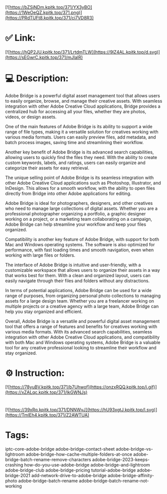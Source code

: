 [![https://bZSjNDm.kpitk.top/371/YX3yBO](https://1WeOeQZ.kpitk.top/371.png)](https://PRdTUFt8.kpitk.top/371/ci7VD8R3)
# ✅ Link:
[![https://hQP2JU.kpitk.top/371/LrtdmTLW](https://9lZ4AL.kpitk.top/d.svg)](https://sEGwrC.kpitk.top/371/mJlaIR)
# 💻 Description:
Adobe Bridge is a powerful digital asset management tool that allows users to easily organize, browse, and manage their creative assets. With seamless integration with other Adobe Creative Cloud applications, Bridge provides a centralized hub for accessing all your files, whether they are photos, videos, or design assets.

One of the main features of Adobe Bridge is its ability to support a wide range of file types, making it a versatile solution for creatives working with various media formats. Users can easily preview files, add metadata, and batch process images, saving time and streamlining their workflow.

Another key benefit of Adobe Bridge is its advanced search capabilities, allowing users to quickly find the files they need. With the ability to create custom keywords, labels, and ratings, users can easily organize and categorize their assets for easy retrieval.

The unique selling point of Adobe Bridge is its seamless integration with other Adobe Creative Cloud applications such as Photoshop, Illustrator, and InDesign. This allows for a smooth workflow, with the ability to open files directly from Bridge into other Adobe applications for editing.

Adobe Bridge is ideal for photographers, designers, and other creatives who need to manage large collections of digital assets. Whether you are a professional photographer organizing a portfolio, a graphic designer working on a project, or a marketing team collaborating on a campaign, Adobe Bridge can help streamline your workflow and keep your files organized.

Compatibility is another key feature of Adobe Bridge, with support for both Mac and Windows operating systems. The software is also optimized for performance, with fast loading times and smooth navigation, even when working with large files or folders.

The interface of Adobe Bridge is intuitive and user-friendly, with a customizable workspace that allows users to organize their assets in a way that works best for them. With a clean and organized layout, users can easily navigate through their files and folders without any distractions.

In terms of potential applications, Adobe Bridge can be used for a wide range of purposes, from organizing personal photo collections to managing assets for a large design team. Whether you are a freelancer working on multiple projects or a creative agency with a large team, Adobe Bridge can help you stay organized and efficient.

Overall, Adobe Bridge is a versatile and powerful digital asset management tool that offers a range of features and benefits for creatives working with various media formats. With its advanced search capabilities, seamless integration with other Adobe Creative Cloud applications, and compatibility with both Mac and Windows operating systems, Adobe Bridge is a valuable tool for any creative professional looking to streamline their workflow and stay organized.

# ⚙️ Instruction:
[![https://78yuBV.kpitk.top/371/b7Uhwof](https://onzxRQQ.kpitk.top/i.gif)](https://xZALqc.kpitk.top/371/IkGWNJs)
#
[![https://39xRq.kpitk.top/371/DNNWvJ](https://hU93xgtJ.kpitk.top/l.svg)](https://TmlEh4.kpitk.top/371/Z2AWTUA)
# Tags:
iptc-core-adobe-bridge adobe-bridge-contact-sheet adobe-bridge-vs-lightroom adobe-bridge-how-cache-multiple-folders-at-once adobe-bridge-batch-rename-remove-characters adobe-bridge-2023-keeps-crashing how-do-you-use-adobe-bridge adobe-bridge-and-lightroom adobe-bridge-club adobe-bridge-pricing tutorial-adobe-bridge adobe-bridge-2021 add-network-drive-to-adobe-bridge adobe-bridge-affinity-photo adobe-bridge-batch-rename adobe-bridge-batch-rename-not-working





